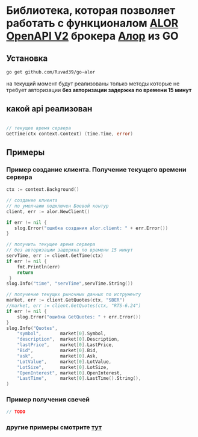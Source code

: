 # Библиотека, которая позволяет работать с функционалом [ALOR OpenAPI V2](https://www.alorbroker.ru/trading/openapi)  брокера [Алор](https://www.alorbroker.ru/) из GO



## Установка

```bash
go get github.com/Ruvad39/go-alor
```

на текущий момент будут реализованы только методы которые не требует авторизации  **без авторизации задержка по времени 15 минут**
## какой api реализован 
```go

// текущее время сервера
GetTime(ctx context.Context) (time.Time, error)


```
## Примеры

### Пример создание клиента. Получение текущего времени сервера

```go
ctx := context.Background()

// создание клиента     
// по умолчаию подключен Боевой контур
client, err := alor.NewClient()

if err != nil {
   slog.Error("ошибка создания alor.client: " + err.Error())
}

// получить текущее время сервера
// без авторизации задержка по времени 15 минут
servTime, err := client.GetTime(ctx)
if err != nil {
    fmt.Println(err) 
    return
 }
slog.Info("time", "servTime",servTime.String()) 

// получение текущих рыночных данных по иструменту
market, err := client.GetQuotes(ctx, "SBER")
//market, err := client.GetQuotes(ctx, "RTS-6.24")
if err != nil {
    slog.Error("ошибка GetQuotes: " + err.Error())
}
slog.Info("Quotes", 
    "symbol",       market[0].Symbol,
    "description",  market[0].Description,
    "lastPrice",    market[0].LastPrice,
    "Bid",          market[0].Bid,
    "ask",          market[0].Ask,
    "LotValue",     market[0].LotValue,
    "LotSize",      market[0].LotSize,
    "OpenInterest", market[0].OpenInterest,
    "LastTime",     market[0].LastTime().String(),
)

```

### Пример получения свечей

```go
// TODO
```

### другие примеры смотрите [тут](/example)